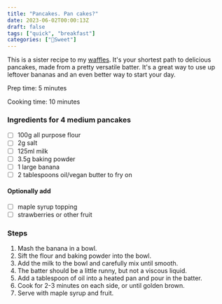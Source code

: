 ```yaml
---
title: "Pancakes. Pan cakes?"
date: 2023-06-02T00:00:13Z
draft: false
tags: ["quick", "breakfast"]
categories: ["🍬Sweet"]
---
```


This is a sister recipe to my [waffles](/posts/sweet/waffles/). It's your shortest path to delicious pancakes, made from a pretty versatile batter. It's a great way to use up leftover bananas and an even better way to start your day.

<div class="recipe">
Prep time: 5 minutes

Cooking time: 10 minutes

### Ingredients for 4 medium pancakes
- [ ] 100g all purpose flour
- [ ] 2g salt
- [ ] 125ml milk
- [ ] 3.5g baking powder
- [ ] 1 large banana
- [ ] 2 tablespoons oil/vegan butter to fry on

#### Optionally add
- [ ] maple syrup topping
- [ ] strawberries or other fruit

### Steps
1. Mash the banana in a bowl.
2. Sift the flour and baking powder into the bowl.
3. Add the milk to the bowl and carefully mix until smooth.
4. The batter should be a little runny, but not a viscous liquid.
5. Add a tablespoon of oil into a heated pan and pour in the batter.
6. Cook for 2-3 minutes on each side, or until golden brown.
7. Serve with maple syrup and fruit.

</div>
